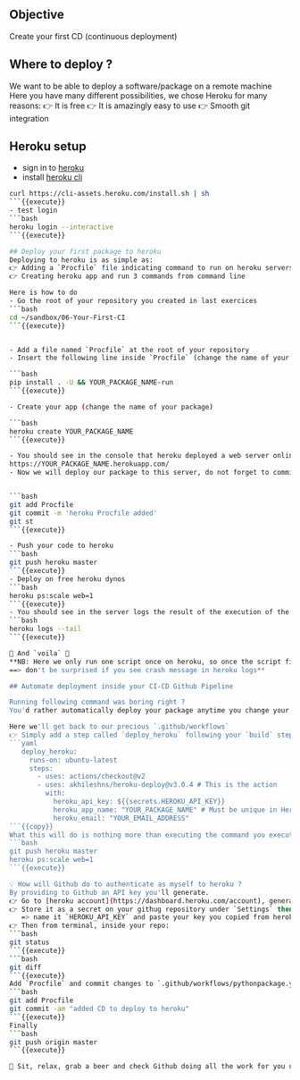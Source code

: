 ## Objective

Create your first CD (continuous deployment)

## Where to deploy ?

We want to be able to deploy a software/package on a remote machine
Here you have many different possibilities, we chose Heroku for many reasons:
👉 It is free
👉 It is amazingly easy to use
👉 Smooth git integration

## Heroku setup

- sign in to [heroku](https://signup.heroku.com/)
- install [heroku cli](https://devcenter.heroku.com/articles/heroku-cli)
```bash
curl https://cli-assets.heroku.com/install.sh | sh
```{{execute}}
- test login
```bash
heroku login --interactive
```{{execute}}

## Deploy your first package to heroku
Deploying to heroku is as simple as:
👉 Adding a `Procfile` file indicating command to run on heroku servers
👉 Creating heroku app and run 3 commands from command line

Here is how to do
- Go the root of your repository you created in last exercices
```bash
cd ~/sandbox/06-Your-First-CI
```{{execute}}


- Add a file named `Procfile` at the root of your repository
- Insert the following line inside `Procfile` (change the name of your package) in order to run your script when the application is deployed

```bash
pip install . -U && YOUR_PACKAGE_NAME-run
```{{execute}}

- Create your app (change the name of your package)

```bash
heroku create YOUR_PACKAGE_NAME
```{{execute}}

- You should see in the console that heroku deployed a web server online exposing for you an empty app that is visible here (change the name of your package)
https://YOUR_PACKAGE_NAME.herokuapp.com/
- Now we will deploy our package to this server, do not forget to commit your code before pushing to heroku: only the commited code will be pushed to production


```bash
git add Procfile
git commit -m 'heroku Procfile added'
git st
```{{execute}}

- Push your code to heroku
```bash
git push heroku master
```{{execute}}
- Deploy on free heroku dynos
```bash
heroku ps:scale web=1
```{{execute}}
- You should see in the server logs the result of the execution of the script of your package
```bash
heroku logs --tail
```{{execute}}

📣 And `voila` 📣
**NB: Here we only run one script once on heroku, so once the script finishes running, heroku will shut down the app.
==> don't be surprised if you see crash message in heroku logs**

## Automate deployment inside your CI-CD Github Pipeline

Running following command was boring right ?
You'd rather automatically deploy your package anytime you change your code and push it to github

Here we'll get back to our precious `.github/workflows`
👉 Simply add a step called `deploy_heroku` following your `build` step (change your package name and your email address):
```yaml
   deploy_heroku:
     runs-on: ubuntu-latest
     steps:
       - uses: actions/checkout@v2
       - uses: akhileshns/heroku-deploy@v3.0.4 # This is the action
         with:
           heroku_api_key: ${{secrets.HEROKU_API_KEY}}
           heroku_app_name: "YOUR_PACKAGE_NAME" # Must be unique in Heroku
           heroku_email: "YOUR_EMAIL_ADDRESS"
```{{copy}}
What this will do is nothing more than executing the command you executed on last section, except that these command will be executed from **Github servers**:
```bash
git push heroku master
heroku ps:scale web=1
```{{execute}}

💡 How will Github do to authenticate as myself to heroku ?
By providing to Github an API key you'll generate.
👉 Go to [heroku account](https://dashboard.heroku.com/account), generate and/or copy your API key
👉 Store it as a secret on your githug repository under `Settings` then `secrets`
   => name it `HEROKU_API_KEY` and paste your key you copied from heroku
👉 Then from terminal, inside your repo:
```bash
git status
```{{execute}}
```bash
git diff
```{{execute}}
Add `Procfile` and commit changes to `.github/workflows/pythonpackage.yml`
```bash
git add Procfile
git commit -am "added CD to deploy to heroku"
```{{execute}}
Finally
```bash
git push origin master
```{{execute}}

📣 Sit, relax, grab a beer and check Github doing all the work for you under `Actions` 📣
